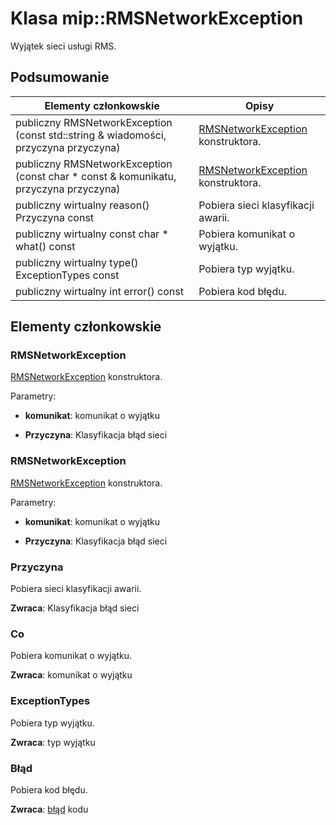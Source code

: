 # <a name="class-miprmsnetworkexception"></a>Klasa mip::RMSNetworkException 
Wyjątek sieci usługi RMS.
  
## <a name="summary"></a>Podsumowanie
 Elementy członkowskie                        | Opisy                                
--------------------------------|---------------------------------------------
 publiczny RMSNetworkException (const std::string & wiadomości, przyczyna przyczyna)  |  [RMSNetworkException](class_mip_rmsnetworkexception.md) konstruktora.
 publiczny RMSNetworkException (const char * const & komunikatu, przyczyna przyczyna)  |  [RMSNetworkException](class_mip_rmsnetworkexception.md) konstruktora.
 publiczny wirtualny reason() Przyczyna const  |  Pobiera sieci klasyfikacji awarii.
 publiczny wirtualny const char * what() const  |  Pobiera komunikat o wyjątku.
 publiczny wirtualny type() ExceptionTypes const  |  Pobiera typ wyjątku.
 publiczny wirtualny int error() const  |  Pobiera kod błędu.
  
## <a name="members"></a>Elementy członkowskie
  
### <a name="rmsnetworkexception"></a>RMSNetworkException
[RMSNetworkException](class_mip_rmsnetworkexception.md) konstruktora.

Parametry:  
* **komunikat**: komunikat o wyjątku 


* **Przyczyna**: Klasyfikacja błąd sieci


  
### <a name="rmsnetworkexception"></a>RMSNetworkException
[RMSNetworkException](class_mip_rmsnetworkexception.md) konstruktora.

Parametry:  
* **komunikat**: komunikat o wyjątku 


* **Przyczyna**: Klasyfikacja błąd sieci


  
### <a name="reason"></a>Przyczyna
Pobiera sieci klasyfikacji awarii.

  
**Zwraca**: Klasyfikacja błąd sieci
  
### <a name="what"></a>Co
Pobiera komunikat o wyjątku.

  
**Zwraca**: komunikat o wyjątku
  
### <a name="exceptiontypes"></a>ExceptionTypes
Pobiera typ wyjątku.

  
**Zwraca**: typ wyjątku
  
### <a name="error"></a>Błąd
Pobiera kod błędu.

  
**Zwraca**: [błąd](class_mip_error.md) kodu